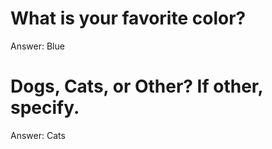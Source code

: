 # What is your favorite color?
Answer: Blue

# Dogs, Cats, or Other? If other, specify.
Answer: Cats
